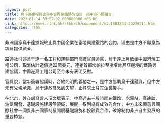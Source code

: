 ```yaml
---
layout: post
title: 烏干達據報終止與中企興建鐵路的協議　指中方不願融資
date: 2023-01-14 03:52:02.000000000 +08:00
link: https://news.rthk.hk/rthk/ch/component/k2/1683844-20230114.htm
categories: rthk
---
```


非洲國家烏干達據報終止與中國企業在當地興建鐵路的合約，理由是中方不願意為項目提供資金。

路透社引述烏干達一名工程和運輸部門高級官員透露，烏干達上月致函中國港灣工程公司，取消估計造價達22億美元，連接首都坎帕拉至接壤肯尼亞邊境的鐵路興建協議，中國港灣工程公司至今未有表明反對。

官員說，當年簽署協議時，合約列明的義務之一，是中方協助烏干達融資，但中方未有兌現承諾，烏干達政府感到失望，正尋求土耳其企業接手。

在北京，外交部發言人汪文斌表示，中烏過去一段時間在鐵路、水電站、高速路、油氣開發、基礎設施建設等領域，展開一系列卓有成效的合作，中方未來願意與國際社會一同與非洲國家持續開展基礎設施和投融資合作，破除制約非洲自主發展的重要樽頸。

